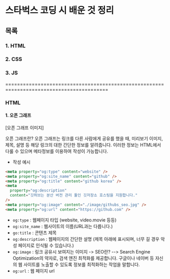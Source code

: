 # 스타벅스 코딩 시 배운 것 정리

## 목록

### 1. HTML

### 2. CSS

### 3. JS

=========================================================================================

### HTML

#### 1. 오픈 그래프

[오픈 그래프 이미지]

오픈 그래프란?
오픈 그래프는 링크를 다른 사람에게 공유를 했을 때, 미리보기 이미지, 제목, 설명 등 해당 링크의 대한 간단한 정보를 알려줍니다.
이러한 정보는 HTML에서 다룰 수 있으며 메타정보를 이용하여 작성이 가능합니다.

- 작성 예시

```html
<meta property="og:type" content="website" />
<meta property="og:site_name" content="github" />
<meta property="og:title" content="github korea" />
<meta
  property="og:description"
  content="깃허브는 분산 버전 관리 툴인 깃저장소 호스팅을 지원합니다."
/>
<meta property="og:image" content="./image/githubs_seo.jpg" />
<meta property="og:url" content="https://github.com" />
```

- `og:type` : 웹페이지 타입 (website, video.movie 등등)
- `og:site_name` : 웹사이트의 이름(URL과는 다릅니다.)
- `go:title` : 콘텐츠 제목
- `og:description` : 웹페이지의 간단한 설명 (제목 아래에 표시되며, 너무 길 경우 악성 페이지로 인식될 수 있습니다.)
- `og:image` : 링크 공유시 보여지는 이미지
  -> SEO란?
      --> Search Engine Optimization의 약자로, 검색 엔진 최적화를 제공합니다. 구글이나 네이버 등 자신의 웹 사이트를 노출할 수 있도록 정보를 최적화하는 작업을 말합니다.
- `og:url` : 웹 페이지 url
